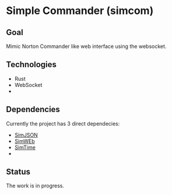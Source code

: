 # Simple Commander (simcom)

## Goal
Mimic Norton Commander like web interface using the websocket.

## Technologies
- Rust
- WebSocket
- 

## Dependencies
Currently the project has 3 direct dependecies:

- [SimJSON](https://github.com/vernisaz/simjson)
- [SimWEb](https://github.com/vernisaz/simweb)
- [SimTime](https://github.com/vernisaz/simtime)
-

## Status
The work is in progress.

